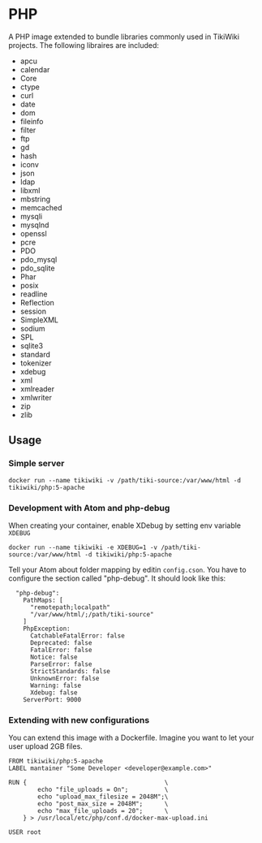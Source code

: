 # PHP

A PHP image extended to bundle libraries commonly used in TikiWiki projects. The following
libraires are included:

* apcu
* calendar
* Core
* ctype
* curl
* date
* dom
* fileinfo
* filter
* ftp
* gd
* hash
* iconv
* json
* ldap
* libxml
* mbstring
* memcached
* mysqli
* mysqlnd
* openssl
* pcre
* PDO
* pdo_mysql
* pdo_sqlite
* Phar
* posix
* readline
* Reflection
* session
* SimpleXML
* sodium
* SPL
* sqlite3
* standard
* tokenizer
* xdebug
* xml
* xmlreader
* xmlwriter
* zip
* zlib

## Usage

### Simple server

```
docker run --name tikiwiki -v /path/tiki-source:/var/www/html -d tikiwiki/php:5-apache
```


### Development with Atom and php-debug

When creating your container, enable XDebug by setting env variable `XDEBUG`

```
docker run --name tikiwiki -e XDEBUG=1 -v /path/tiki-source:/var/www/html -d tikiwiki/php:5-apache
```

Tell your Atom about folder mapping by editin `config.cson`. You have to configure the
section called "php-debug". It should look like this:

```
  "php-debug":
    PathMaps: [
      "remotepath;localpath"
      "/var/www/html/;/path/tiki-source"
    ]
    PhpException:
      CatchableFatalError: false
      Deprecated: false
      FatalError: false
      Notice: false
      ParseError: false
      StrictStandards: false
      UnknownError: false
      Warning: false
      Xdebug: false
    ServerPort: 9000
```


### Extending with new configurations

You can extend this image with a Dockerfile. Imagine you want to let your user
upload 2GB files.


```
FROM tikiwiki/php:5-apache
LABEL mantainer "Some Developer <developer@example.com>"

RUN {                                      \
        echo "file_uploads = On";          \
        echo "upload_max_filesize = 2048M";\
        echo "post_max_size = 2048M";      \
        echo "max_file_uploads = 20";      \
    } > /usr/local/etc/php/conf.d/docker-max-upload.ini

USER root
```
